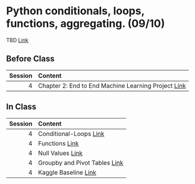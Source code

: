 Python conditionals, loops, functions, aggregating.  (09/10)
============================

TBD [Link](../../sessions/session4)

## Before Class

|   Session | Content                                                                                                                       |
|----------:|:------------------------------------------------------------------------------------------------------------------------------|
|         4 | Chapter 2: End to End Machine Learning Project [Link](https://www.amazon.com/Hands-Machine-Learning-Scikit-Learn-TensorFlow/) |


## In Class

|   Session | Content                                                                                   |
|----------:|:------------------------------------------------------------------------------------------|
|         4 | Conditional-Loops [Link](../notebooks/02-intro-python/01-intro-python-conditionals-loops) |
|         4 | Functions [Link](../notebooks/02-intro-python/02-intro-python-functions)                  |
|         4 | Null Values [Link](../notebooks/02-intro-python/03-intro-python-null-values)              |
|         4 | Groupby and Pivot Tables [Link](../notebooks/02-intro-python/04-intro-python-groupby)     |
|         4 | Kaggle Baseline [Link](../notebooks/02-intro-python/05-intro-kaggle-baseline)             |

